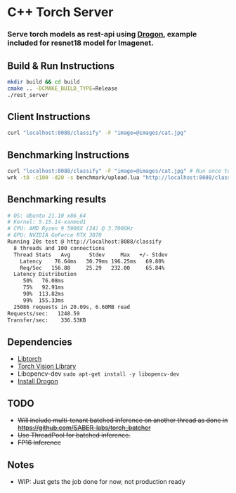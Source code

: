 # C++ Torch Server
### Serve torch models as rest-api using [Drogon](https://github.com/drogonframework/drogon), example included for resnet18 model for Imagenet.

## Build & Run Instructions
```bash
mkdir build && cd build
cmake .. -DCMAKE_BUILD_TYPE=Release
./rest_server
```

## Client Instructions
```bash
curl "localhost:8088/classify" -F "image=@images/cat.jpg"
```

## Benchmarking Instructions
```bash
curl "localhost:8088/classify" -F "image=@images/cat.jpg" # Run once to warmup.
wrk -t8 -c100 -d20 -s benchmark/upload.lua "http://localhost:8088/classify" --latency
```

## Benchmarking results
```bash
# OS: Ubuntu 21.10 x86_64
# Kernel: 5.15.14-xanmod1
# CPU: AMD Ryzen 9 5900X (24) @ 3.700GHz
# GPU: NVIDIA GeForce RTX 3070
Running 20s test @ http://localhost:8088/classify
  8 threads and 100 connections
  Thread Stats   Avg      Stdev     Max   +/- Stdev
    Latency    76.64ms   30.79ms 196.25ms   69.80%
    Req/Sec   156.88     25.29   232.00     65.84%
  Latency Distribution
     50%   76.08ms
     75%   92.91ms
     90%  113.82ms
     99%  155.33ms
  25086 requests in 20.09s, 6.60MB read
Requests/sec:   1248.59
Transfer/sec:    336.53KB
```

## Dependencies
* [Libtorch](https://pytorch.org/get-started/locally/)
* [Torch Vision Library](https://github.com/pytorch/vision#using-the-models-on-c)
* Libopencv-dev `sudo apt-get install -y libopencv-dev`
* [Install Drogon](https://github.com/drogonframework/drogon/wiki/ENG-02-Installation)

## TODO
* ~~Will include multi-tenant batched inference on another thread as done in https://github.com/SABER-labs/torch_batcher~~
* ~~Use ThreadPool for batched inference.~~
* ~~FP16 Inference~~

## Notes
* WIP: Just gets the job done for now, not production ready
